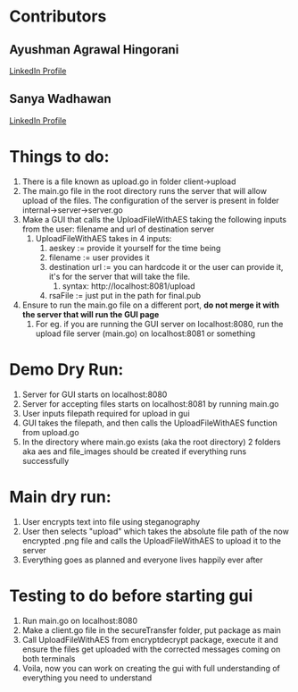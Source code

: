 # Contributors

## Ayushman Agrawal Hingorani
[LinkedIn Profile](https://www.linkedin.com/in/ayushman-agrawal-hingorani-8023b7192)

## Sanya Wadhawan
[LinkedIn Profile](https://www.linkedin.com/in/sanya-wadhawan1/)

# Things to do:

1. There is a file known as upload.go in folder client->upload
2. The main.go file in the root directory runs the server that will allow upload of the files. The configuration of the server is present in folder internal->server->server.go
3. Make a GUI that calls the UploadFileWithAES taking the following inputs from the user: filename and url of destination server
   1. UploadFileWithAES takes in 4 inputs:
      1. aeskey := provide it yourself for the time being
      2. filename := user provides it
      3. destination url := you can hardcode it or the user can provide it, it's for the server that will take the file. 
         1. syntax: http://localhost:8081/upload
      4. rsaFile := just put in the path for final.pub
4. Ensure to run the main.go file on a different port, **do not merge it with the server that will run the GUI page**
   1. For eg. if you are running the GUI server on localhost:8080, run the upload file server (main.go) on localhost:8081 or something


# Demo Dry Run:
1. Server for GUI starts on localhost:8080
2. Server for accepting files starts on localhost:8081 by running main.go
3. User inputs filepath required for upload in gui
4. GUI takes the filepath, and then calls the UploadFileWithAES function from upload.go
5. In the directory where main.go exists (aka the root directory) 2 folders aka aes and file_images should be created if everything runs successfully

# Main dry run:
1. User encrypts text into file using steganography
2. User then selects "upload" which takes the absolute file path of the now encrypted .png file and calls the UploadFileWithAES to upload it to the server
3. Everything goes as planned and everyone lives happily ever after


# Testing to do before starting gui
1. Run main.go on localhost:8080
2. Make a client.go file in the secureTransfer folder, put package as main
3. Call UploadFileWithAES from encryptdecrypt package, execute it and ensure the files get uploaded with the corrected messages coming on both terminals
4. Voila, now you can work on creating the gui with full understanding of everything you need to understand
 
